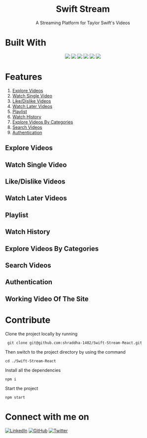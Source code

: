 <div align="center">

# Swift Stream

A Streaming Platform for Taylor Swift's Videos

</div>

# Built With

<p align="center">
<img src="https://img.shields.io/badge/React-20232A?style=for-the-badge&logo=react&logoColor=61DAFB" />
<img src="https://img.shields.io/badge/JavaScript-323330?style=for-the-badge&logo=javascript&logoColor=F7DF1E"/>
<img src="https://img.shields.io/badge/CSS3-1572B6?style=for-the-badge&logo=css3&logoColor=white" />
<img src="https://img.shields.io/badge/eslint-3A33D1?style=for-the-badge&logo=eslint&logoColor=white"/>
<img src="https://img.shields.io/badge/prettier-1A2C34?style=for-the-badge&logo=prettier&logoColor=F7BA3E"/>
<img src="https://img.shields.io/badge/Netlify-00C7B7?style=for-the-badge&logo=netlify&logoColor=white" />
</p>

# Features

1. [Explore Videos](#explore-videos)
2. [Watch Single Video](#watch-single-video)
3. [Like/Dislike Videos](#like/dislike-videos)
4. [Watch Later Videos](#watch-later-page)
5. [Playlist](#playlist)
6. [Watch History](#watch-history)
7. [Explore Videos By Categories](#videos-by-category)
8. [Search Videos](#search-videos)
9. [Authentication](#authentication)

## Explore Videos

## Watch Single Video

## Like/Dislike Videos

## Watch Later Videos

## Playlist

## Watch History

## Explore Videos By Categories

## Search Videos

## Authentication

## Working Video Of The Site

# Contribute

Clone the project locally by running

```
 git clone git@github.com:shraddha-1402/Swift-Stream-React.git
```

Then switch to the project directory by using the command

```
cd ./Swift-Stream-React
```

Install all the dependencies

```
npm i
```

Start the project

```
npm start
```

# Connect with me on

[![LinkedIn](https://img.shields.io/badge/LINKEDIN-10?logo=linkedin&color=blue)](https://www.linkedin.com/in/shraddha-1402/)
[![GitHub](https://img.shields.io/badge/GITHUB-10?logo=github&color=black)](https://github.com/shraddha-1402)
[![Twitter](https://img.shields.io/badge/TWITTER-10?logo=twitter&logoColor=white&color=blue)](https://twitter.com/ShraddhaGupta08)
